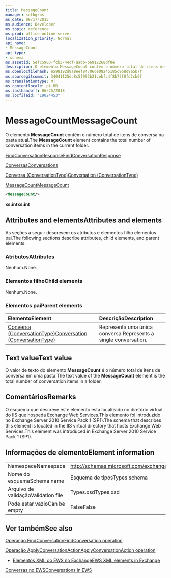 ```yaml
---
title: MessageCount
manager: sethgros
ms.date: 09/17/2015
ms.audience: Developer
ms.topic: reference
ms.prod: office-online-server
localization_priority: Normal
api_name:
- MessageCount
api_type:
- schema
ms.assetid: 5efc5903-fcb3-44cf-aabb-b6912268df8e
description: O elemento MessageCount contém o número total de itens de conversa na pasta atual.
ms.openlocfilehash: e598192d8a8eef84706de08245185c9b8d9a5b7f
ms.sourcegitcommit: 34041125dc8c5f993b21cebfc4f8b72f0fd2cb6f
ms.translationtype: MT
ms.contentlocale: pt-BR
ms.lasthandoff: 06/25/2018
ms.locfileid: "19824453"
---
```

# <a name="messagecount"></a><span data-ttu-id="2c90f-103">MessageCount</span><span class="sxs-lookup"><span data-stu-id="2c90f-103">MessageCount</span></span>

<span data-ttu-id="2c90f-104">O elemento **MessageCount** contém o número total de itens de conversa na pasta atual.</span><span class="sxs-lookup"><span data-stu-id="2c90f-104">The **MessageCount** element contains the total number of conversation items in the current folder.</span></span> 
  
[<span data-ttu-id="2c90f-105">FindConversationResponse</span><span class="sxs-lookup"><span data-stu-id="2c90f-105">FindConversationResponse</span></span>](findconversationresponse.md)
  
[<span data-ttu-id="2c90f-106">Conversas</span><span class="sxs-lookup"><span data-stu-id="2c90f-106">Conversations</span></span>](conversations-ex15websvcsotherref.md)
  
[<span data-ttu-id="2c90f-107">Conversa (ConversationType)</span><span class="sxs-lookup"><span data-stu-id="2c90f-107">Conversation (ConversationType)</span></span>](conversation-conversationtype.md)
  
[<span data-ttu-id="2c90f-108">MessageCount</span><span class="sxs-lookup"><span data-stu-id="2c90f-108">MessageCount</span></span>](messagecount.md)
  
```XML
<MessageCount/>
```

 <span data-ttu-id="2c90f-109">**xs:int**</span><span class="sxs-lookup"><span data-stu-id="2c90f-109">**xs:int**</span></span>
## <a name="attributes-and-elements"></a><span data-ttu-id="2c90f-110">Attributes and elements</span><span class="sxs-lookup"><span data-stu-id="2c90f-110">Attributes and elements</span></span>

<span data-ttu-id="2c90f-111">As seções a seguir descrevem os atributos e elementos filho elementos pai.</span><span class="sxs-lookup"><span data-stu-id="2c90f-111">The following sections describe attributes, child elements, and parent elements.</span></span>
  
### <a name="attributes"></a><span data-ttu-id="2c90f-112">Atributos</span><span class="sxs-lookup"><span data-stu-id="2c90f-112">Attributes</span></span>

<span data-ttu-id="2c90f-113">Nenhum.</span><span class="sxs-lookup"><span data-stu-id="2c90f-113">None.</span></span>
  
### <a name="child-elements"></a><span data-ttu-id="2c90f-114">Elementos filho</span><span class="sxs-lookup"><span data-stu-id="2c90f-114">Child elements</span></span>

<span data-ttu-id="2c90f-115">Nenhum.</span><span class="sxs-lookup"><span data-stu-id="2c90f-115">None.</span></span>
  
### <a name="parent-elements"></a><span data-ttu-id="2c90f-116">Elementos pai</span><span class="sxs-lookup"><span data-stu-id="2c90f-116">Parent elements</span></span>

|<span data-ttu-id="2c90f-117">**Elemento**</span><span class="sxs-lookup"><span data-stu-id="2c90f-117">**Element**</span></span>|<span data-ttu-id="2c90f-118">**Descrição**</span><span class="sxs-lookup"><span data-stu-id="2c90f-118">**Description**</span></span>|
|:-----|:-----|
|[<span data-ttu-id="2c90f-119">Conversa (ConversationType)</span><span class="sxs-lookup"><span data-stu-id="2c90f-119">Conversation (ConversationType)</span></span>](conversation-conversationtype.md) <br/> |<span data-ttu-id="2c90f-120">Representa uma única conversa.</span><span class="sxs-lookup"><span data-stu-id="2c90f-120">Represents a single conversation.</span></span>  <br/> |
   
## <a name="text-value"></a><span data-ttu-id="2c90f-121">Text value</span><span class="sxs-lookup"><span data-stu-id="2c90f-121">Text value</span></span>

<span data-ttu-id="2c90f-122">O valor de texto do elemento **MessageCount** é o número total de itens de conversa em uma pasta.</span><span class="sxs-lookup"><span data-stu-id="2c90f-122">The text value of the **MessageCount** element is the total number of conversation items in a folder.</span></span> 
  
## <a name="remarks"></a><span data-ttu-id="2c90f-123">Comentários</span><span class="sxs-lookup"><span data-stu-id="2c90f-123">Remarks</span></span>

<span data-ttu-id="2c90f-124">O esquema que descreve este elemento está localizado no diretório virtual do IIS que hospeda Exchange Web Services.This elemento foi introduzido no Exchange Server 2010 Service Pack 1 (SP1).</span><span class="sxs-lookup"><span data-stu-id="2c90f-124">The schema that describes this element is located in the IIS virtual directory that hosts Exchange Web Services.This element was introduced in Exchange Server 2010 Service Pack 1 (SP1).</span></span>
  
## <a name="element-information"></a><span data-ttu-id="2c90f-125">Informações de elemento</span><span class="sxs-lookup"><span data-stu-id="2c90f-125">Element information</span></span>

|||
|:-----|:-----|
|<span data-ttu-id="2c90f-126">Namespace</span><span class="sxs-lookup"><span data-stu-id="2c90f-126">Namespace</span></span>  <br/> |http://schemas.microsoft.com/exchange/services/2006/types  <br/> |
|<span data-ttu-id="2c90f-127">Nome do esquema</span><span class="sxs-lookup"><span data-stu-id="2c90f-127">Schema name</span></span>  <br/> |<span data-ttu-id="2c90f-128">Esquema de tipos</span><span class="sxs-lookup"><span data-stu-id="2c90f-128">Types schema</span></span>  <br/> |
|<span data-ttu-id="2c90f-129">Arquivo de validação</span><span class="sxs-lookup"><span data-stu-id="2c90f-129">Validation file</span></span>  <br/> |<span data-ttu-id="2c90f-130">Types.xsd</span><span class="sxs-lookup"><span data-stu-id="2c90f-130">Types.xsd</span></span>  <br/> |
|<span data-ttu-id="2c90f-131">Pode estar vazio</span><span class="sxs-lookup"><span data-stu-id="2c90f-131">Can be empty</span></span>  <br/> |<span data-ttu-id="2c90f-132">False</span><span class="sxs-lookup"><span data-stu-id="2c90f-132">False</span></span>  <br/> |
   
## <a name="see-also"></a><span data-ttu-id="2c90f-133">Ver também</span><span class="sxs-lookup"><span data-stu-id="2c90f-133">See also</span></span>



[<span data-ttu-id="2c90f-134">Operação FindConversation</span><span class="sxs-lookup"><span data-stu-id="2c90f-134">FindConversation operation</span></span>](findconversation-operation.md)
  
[<span data-ttu-id="2c90f-135">Operação ApplyConversationAction</span><span class="sxs-lookup"><span data-stu-id="2c90f-135">ApplyConversationAction operation</span></span>](applyconversationaction-operation.md)


- [<span data-ttu-id="2c90f-136">Elementos XML do EWS no Exchange</span><span class="sxs-lookup"><span data-stu-id="2c90f-136">EWS XML elements in Exchange</span></span>](ews-xml-elements-in-exchange.md)


[<span data-ttu-id="2c90f-137">Conversas no EWS</span><span class="sxs-lookup"><span data-stu-id="2c90f-137">Conversations in EWS</span></span>](http://msdn.microsoft.com/library/91e64629-db6c-4c94-9dcb-d386232e8467%28Office.15%29.aspx)

